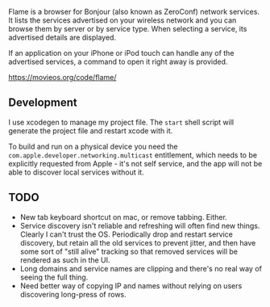 Flame is a browser for Bonjour (also known as ZeroConf) network services. It lists the services advertised on your wireless network and you can browse them by server or by service type. When selecting a service, its advertised details are displayed.

If an application on your iPhone or iPod touch can handle any of the advertised services, a command to open it right away is provided.

https://movieos.org/code/flame/

## Development

I use xcodegen to manage my project file. The `start` shell script will generate the project file and restart xcode with it.

To build and run on a physical device you need the `com.apple.developer.networking.multicast` entitlement, which needs to be explicitly requested from Apple - it's not self service, and the app will not be able to discover local services without it.

## TODO

* New tab keyboard shortcut on mac, or remove tabbing. Either.
* Service discovery isn't reliable and refreshing will often find new things. Clearly I can't trust the OS. Periodically drop and restart service discovery, but retain all the old services to prevent jitter, and then have some sort of "still alive" tracking so that removed services will be rendered as such in the UI.
* Long domains and service names are clipping and there's no real way of seeing the full thing.
* Need better way of copying IP and names without relying on users discovering long-press of rows.


